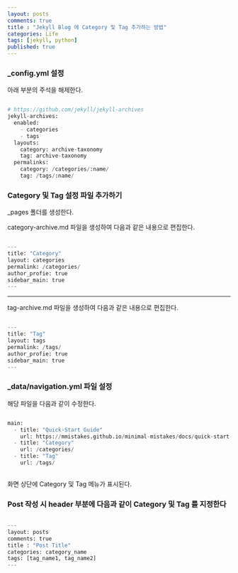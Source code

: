```yaml
---
layout: posts
comments: true
title : "Jekyll Blog 에 Category 및 Tag 추가하는 방법"
categories: Life
tags: [jekyll, python]
published: true
---
```


### _config.yml 설정

아래 부분의 주석을 해제한다.

```python

# https://github.com/jekyll/jekyll-archives
jekyll-archives:
  enabled:
    - categories
    - tags
  layouts:
    category: archive-taxonomy
    tag: archive-taxonomy
  permalinks:
    category: /categories/:name/
    tag: /tags/:name/

```

### Category 및 Tag 설정 파일 추가하기

_pages 폴더를 생성한다.

category-archive.md 파일을 생성하여 다음과 같은 내용으로 편집한다.

```python

---
title: "Category"
layout: categories
permalink: /categories/
author_profie: true
sidebar_main: true
---

```

---

tag-archive.md 파일을 생성하여 다음과 같은 내용으로 편집한다.

```python

---
title: "Tag"
layout: tags
permalink: /tags/
author_profie: true
sidebar_main: true
---

```

### _data/navigation.yml 파일 설정

해당 파일을 다음과 같이 수정한다.

```python

main:
  - title: "Quick-Start Guide"
    url: https://mmistakes.github.io/minimal-mistakes/docs/quick-start-guide/
  - title: "Category"
    url: /categories/
  - title: "Tag"
    url: /tags/
  
```

화면 상단에 Category 및 Tag 메뉴가 표시된다.

### Post 작성 시 header 부분에 다음과 같이 Category 및 Tag 를 지정한다

```python

---
layout: posts
comments: true
title : "Post Title"
categories: category_name
tags: [tag_name1, tag_name2]
---

```
